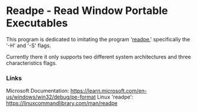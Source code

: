 Readpe - Read Window Portable Executables
=========================================

This program is dedicated to imitating the program '[readpe](https://linuxcommandlibrary.com/man/readpe),' specifically the '-H' and '-S' flags.

Currently there it only supports two different system architectures and three characteristics flags.

### Links
Microsoft Documentation: https://learn.microsoft.com/en-us/windows/win32/debug/pe-format
Linux 'readpe':          https://linuxcommandlibrary.com/man/readpe



